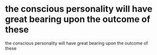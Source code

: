 # the conscious personality will have great bearing upon the outcome of these

the conscious personality will have great bearing upon the outcome of these